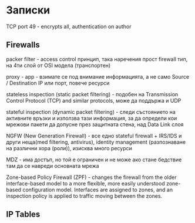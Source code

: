 # Записки

TCP port 49 - encrypts all, authentication on author

## Firewalls
packer filter - access control принцип, така наречения прост firewall тип, на 4ти слой от OSI модела (транспортен)

proxy - app - взимате се под внимание информацията, а не само Source / Destination IP или порт, повече ресурси

stateless inspection (static packet filtering) - подобен на Transmission Control Protocol (TCP) and similar protocols, може да поддържа и UDP

stateful inspection (dynamic packet filtering) -  следи състоянието на активните връзки и използва тази информация, за да определи кои мрежови пакети да допусне през защитната стена, над Data Link слоя

NGFW (New Generation Firewall) - все едно stateful firewall + IRS/IDS и други неща(med filtering, antivirus), identity management (разпознаване на различни хора (роли)), изисква много ресурси

MDZ - има достъп, но той е ограничен и не може ако стане бедствие там да се навреди основната мрежа 

Zone-based Policy Firewall (ZPF) -  changes the firewall from the older interface-based model to a more flexible, more easily understood zone-based configuration model. Interfaces are assigned to zones, and an inspection policy is applied to traffic moving between the zones.


## IP Tables